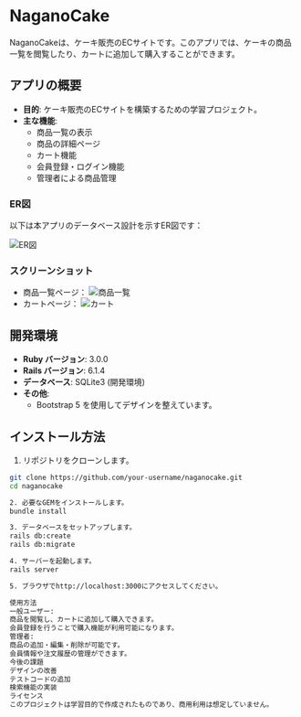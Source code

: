 # NaganoCake

NaganoCakeは、ケーキ販売のECサイトです。このアプリでは、ケーキの商品一覧を閲覧したり、カートに追加して購入することができます。

## アプリの概要

- **目的**: ケーキ販売のECサイトを構築するための学習プロジェクト。
- **主な機能**:
  - 商品一覧の表示
  - 商品の詳細ページ
  - カート機能
  - 会員登録・ログイン機能
  - 管理者による商品管理

### ER図
以下は本アプリのデータベース設計を示すER図です：

![ER図](./assets/images/ER.jpg)

### スクリーンショット
- 商品一覧ページ：
  ![商品一覧](./assets/images/.jpg)
- カートページ：
  ![カート](./assets/images/.jpg)


## 開発環境

- **Ruby バージョン**: 3.0.0
- **Rails バージョン**: 6.1.4
- **データベース**: SQLite3 (開発環境)
- **その他**:
  - Bootstrap 5 を使用してデザインを整えています。

## インストール方法

1. リポジトリをクローンします。

  ```bash
  git clone https://github.com/your-username/naganocake.git
  cd naganocake

2. 必要なGEMをインストールします。
  bundle install

3. データベースをセットアップします。
  rails db:create
  rails db:migrate

4. サーバーを起動します。
  rails server

5. ブラウザでhttp://localhost:3000にアクセスしてください。

  使用方法
  一般ユーザー:
  商品を閲覧し、カートに追加して購入できます。
  会員登録を行うことで購入機能が利用可能になります。
  管理者:
  商品の追加・編集・削除が可能です。
  会員情報や注文履歴の管理ができます。
  今後の課題
  デザインの改善
  テストコードの追加
  検索機能の実装
  ライセンス
  このプロジェクトは学習目的で作成されたものであり、商用利用は想定していません。

